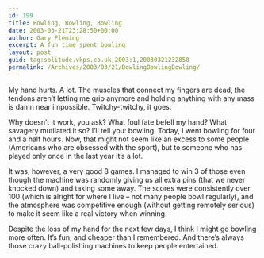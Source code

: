 ```yaml
---
id: 199
title: Bowling, Bowling, Bowling
date: 2003-03-21T23:28:50+00:00
author: Gary Fleming
excerpt: A fun time spent bowling
layout: post
guid: tag:solitude.vkps.co.uk,2003:1,20030321232850
permalink: /Archives/2003/03/21/BowlingBowlingBowling/
---
```

My hand hurts. A lot. The muscles that connect my fingers are dead, the tendons aren&#8217;t letting me grip anymore and holding anything with any mass is damn near impossible. Twitchy-twitchy, it goes.

Why doesn&#8217;t it work, you ask? What foul fate befell my hand? What savagery mutilated it so? I&#8217;ll tell you: bowling. Today, I went bowling for four and a half hours. Now, that might not seem like an excess to some people (Americans who are obsessed with the sport), but to someone who has played only once in the last year it&#8217;s a lot.

It was, however, a very good 8 games. I managed to win 3 of those even though the machine was randomly giving us all extra pins (that we never knocked down) and taking some away. The scores were consistently over 100 (which is alright for where I live &#8211; not many people bowl regularly), and the atmosphere was competitive enough (without getting remotely serious) to make it seem like a real victory when winning.

Despite the loss of my hand for the next few days, I think I might go bowling more often. It&#8217;s fun, and cheaper than I remembered. And there&#8217;s always those crazy ball-polishing machines to keep people entertained.